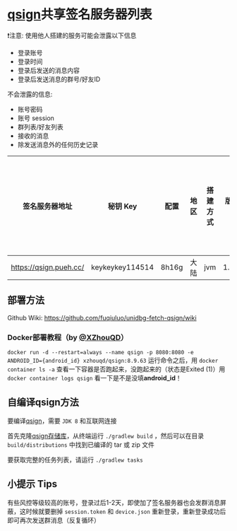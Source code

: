# [qsign](https://github.com/fuqiuluo/unidbg-fetch-qsign)共享签名服务器列表

❗️注意: 使用他人搭建的服务可能会泄露以下信息
- 登录账号
- 登录时间
- 登录后发送的消息内容
- 登录后发送消息的群号/好友ID

不会泄露的信息:
- 账号密码
- 账号 session
- 群列表/好友列表
- 接收的消息
- 除发送消息外的任何历史记录

| 签名服务器地址 | 秘钥 Key | 配置 | 地区 | 搭建方式 | 版本/协议版本 | 共享方/联系方式/留言 |
| :---: | :---: | :---: | :---: | :---: | :---: | :---: |
| https://qsign.pueh.cc/ | keykeykey114514 | 8h16g | 大陆 | jvm | 1.1.6/8.9.70 | 轻虐 |

## 部署方法

Github Wiki: https://github.com/fuqiuluo/unidbg-fetch-qsign/wiki

### Docker部署教程（by [@XZhouQD](https://github.com/XZhouQD)）

` docker run -d --restart=always --name qsign -p 8080:8080 -e ANDROID_ID={android_id} xzhouqd/qsign:8.9.63 `
运行命令之后，用 `docker container ls -a` 查看一下容器是否跑起来，没跑起来的（状态是Exited (1)）用 `docker container logs qsign` 看一下是不是没填**android_id**！

## 自编译qsign方法
要编译[qsign](https://github.com/fuqiuluo/unidbg-fetch-qsign)，需要 `JDK 8` 和互联网连接

首先克隆[qsign存储库](https://github.com/fuqiuluo/unidbg-fetch-qsign)，从终端运行 `./gradlew build` ，然后可以在目录 `build/distributions` 中找到已编译的 tar 或 zip 文件

要获取完整的任务列表，请运行 `./gradlew tasks`

## 小提示 Tips

有些风控等级较高的账号，登录过后1-2天，即使加了签名服务器也会发群消息屏蔽，这时候就要删掉 `session.token` 和 `device.json` 重新登录，重新登录成功后即可再次发送群消息（反复循环）